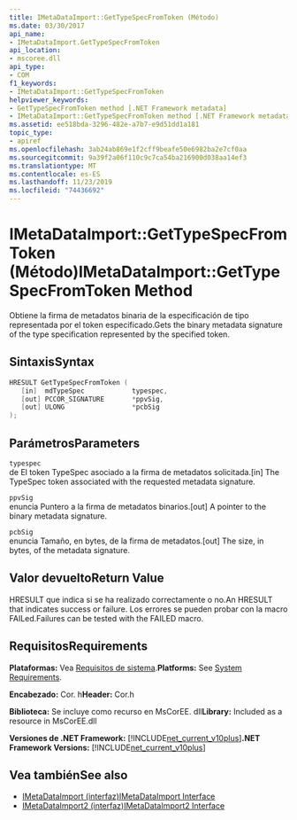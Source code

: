 ```yaml
---
title: IMetaDataImport::GetTypeSpecFromToken (Método)
ms.date: 03/30/2017
api_name:
- IMetaDataImport.GetTypeSpecFromToken
api_location:
- mscoree.dll
api_type:
- COM
f1_keywords:
- IMetaDataImport::GetTypeSpecFromToken
helpviewer_keywords:
- GetTypeSpecFromToken method [.NET Framework metadata]
- IMetaDataImport::GetTypeSpecFromToken method [.NET Framework metadata]
ms.assetid: ee518bda-3296-482e-a7b7-e9d51dd1a181
topic_type:
- apiref
ms.openlocfilehash: 3ab24ab869e1f2cff9beafe50e6982ba2e7cf0aa
ms.sourcegitcommit: 9a39f2a06f110c9c7ca54ba216900d038aa14ef3
ms.translationtype: MT
ms.contentlocale: es-ES
ms.lasthandoff: 11/23/2019
ms.locfileid: "74436692"
---
```

# <a name="imetadataimportgettypespecfromtoken-method"></a><span data-ttu-id="2c1a6-102">IMetaDataImport::GetTypeSpecFromToken (Método)</span><span class="sxs-lookup"><span data-stu-id="2c1a6-102">IMetaDataImport::GetTypeSpecFromToken Method</span></span>
<span data-ttu-id="2c1a6-103">Obtiene la firma de metadatos binaria de la especificación de tipo representada por el token especificado.</span><span class="sxs-lookup"><span data-stu-id="2c1a6-103">Gets the binary metadata signature of the type specification represented by the specified token.</span></span>  
  
## <a name="syntax"></a><span data-ttu-id="2c1a6-104">Sintaxis</span><span class="sxs-lookup"><span data-stu-id="2c1a6-104">Syntax</span></span>  
  
```cpp  
HRESULT GetTypeSpecFromToken (   
   [in]  mdTypeSpec            typespec,   
   [out] PCCOR_SIGNATURE       *ppvSig,   
   [out] ULONG                 *pcbSig  
);  
```  
  
## <a name="parameters"></a><span data-ttu-id="2c1a6-105">Parámetros</span><span class="sxs-lookup"><span data-stu-id="2c1a6-105">Parameters</span></span>  
 `typespec`  
 <span data-ttu-id="2c1a6-106">de El token TypeSpec asociado a la firma de metadatos solicitada.</span><span class="sxs-lookup"><span data-stu-id="2c1a6-106">[in] The TypeSpec token associated with the requested metadata signature.</span></span>  
  
 `ppvSig`  
 <span data-ttu-id="2c1a6-107">enuncia Puntero a la firma de metadatos binarios.</span><span class="sxs-lookup"><span data-stu-id="2c1a6-107">[out] A pointer to the binary metadata signature.</span></span>  
  
 `pcbSig`  
 <span data-ttu-id="2c1a6-108">enuncia Tamaño, en bytes, de la firma de metadatos.</span><span class="sxs-lookup"><span data-stu-id="2c1a6-108">[out] The size, in bytes, of the metadata signature.</span></span>  
  
## <a name="return-value"></a><span data-ttu-id="2c1a6-109">Valor devuelto</span><span class="sxs-lookup"><span data-stu-id="2c1a6-109">Return Value</span></span>  
 <span data-ttu-id="2c1a6-110">HRESULT que indica si se ha realizado correctamente o no.</span><span class="sxs-lookup"><span data-stu-id="2c1a6-110">An HRESULT that indicates success or failure.</span></span> <span data-ttu-id="2c1a6-111">Los errores se pueden probar con la macro FAILed.</span><span class="sxs-lookup"><span data-stu-id="2c1a6-111">Failures can be tested with the FAILED macro.</span></span>  
  
## <a name="requirements"></a><span data-ttu-id="2c1a6-112">Requisitos</span><span class="sxs-lookup"><span data-stu-id="2c1a6-112">Requirements</span></span>  
 <span data-ttu-id="2c1a6-113">**Plataformas:** Vea [Requisitos de sistema](../../../../docs/framework/get-started/system-requirements.md).</span><span class="sxs-lookup"><span data-stu-id="2c1a6-113">**Platforms:** See [System Requirements](../../../../docs/framework/get-started/system-requirements.md).</span></span>  
  
 <span data-ttu-id="2c1a6-114">**Encabezado:** Cor. h</span><span class="sxs-lookup"><span data-stu-id="2c1a6-114">**Header:** Cor.h</span></span>  
  
 <span data-ttu-id="2c1a6-115">**Biblioteca:** Se incluye como recurso en MsCorEE. dll</span><span class="sxs-lookup"><span data-stu-id="2c1a6-115">**Library:** Included as a resource in MsCorEE.dll</span></span>  
  
 <span data-ttu-id="2c1a6-116">**Versiones de .NET Framework:** [!INCLUDE[net_current_v10plus](../../../../includes/net-current-v10plus-md.md)]</span><span class="sxs-lookup"><span data-stu-id="2c1a6-116">**.NET Framework Versions:** [!INCLUDE[net_current_v10plus](../../../../includes/net-current-v10plus-md.md)]</span></span>  
  
## <a name="see-also"></a><span data-ttu-id="2c1a6-117">Vea también</span><span class="sxs-lookup"><span data-stu-id="2c1a6-117">See also</span></span>

- [<span data-ttu-id="2c1a6-118">IMetaDataImport (interfaz)</span><span class="sxs-lookup"><span data-stu-id="2c1a6-118">IMetaDataImport Interface</span></span>](../../../../docs/framework/unmanaged-api/metadata/imetadataimport-interface.md)
- [<span data-ttu-id="2c1a6-119">IMetaDataImport2 (interfaz)</span><span class="sxs-lookup"><span data-stu-id="2c1a6-119">IMetaDataImport2 Interface</span></span>](../../../../docs/framework/unmanaged-api/metadata/imetadataimport2-interface.md)
